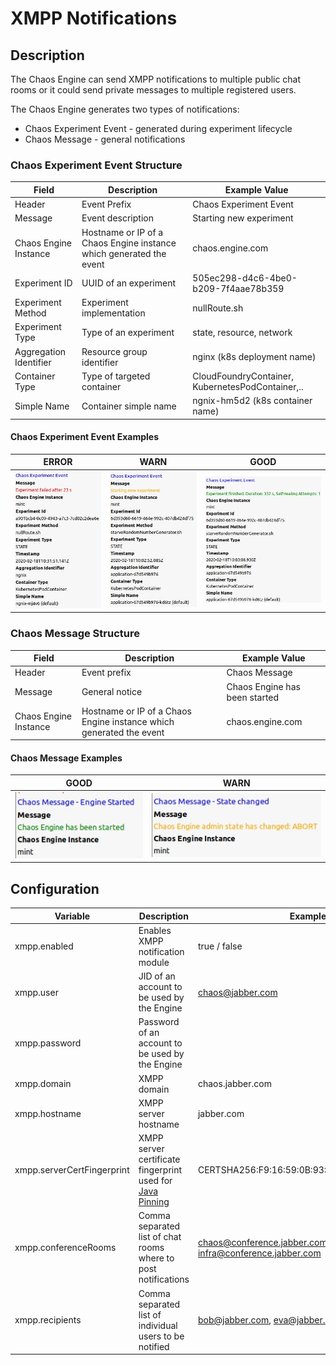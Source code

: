 # XMPP Notifications

## Description

The Chaos Engine can send XMPP notifications to multiple public chat rooms or it could send private messages to multiple registered users.

The Chaos Engine generates two types of notifications:

- Chaos Experiment Event - generated during experiment lifecycle
- Chaos Message - general notifications 

    
### Chaos Experiment Event Structure

| Field | Description | Example Value |
| --- | --- | --- |
| Header | Event Prefix | Chaos Experiment Event |
| Message | Event description | Starting new experiment |
| Chaos Engine Instance | Hostname or IP of a Chaos Engine instance which generated the event | chaos.engine.com |
| Experiment ID | UUID of an experiment | 505ec298-d4c6-4be0-b209-7f4aae78b359 |
| Experiment Method | Experiment implementation | nullRoute.sh |
| Experiment Type | Type of an experiment | state, resource, network |
| Aggregation Identifier | Resource group identifier | nginx (k8s deployment name)|
| Container Type | Type of targeted container | CloudFoundryContainer, KubernetesPodContainer,.. |
| Simple Name | Container simple name |  ngnix-hm5d2 (k8s container name)  |

#### Chaos Experiment Event Examples

| ERROR | WARN | GOOD |
| --- | --- | --- |
| ![Error](../../images/xmpp/notifications/event_error.jpg) |![Warning](../../images/xmpp/notifications/event_warn.jpg)| ![Good](../../images/xmpp/notifications/event_good.jpg) |

### Chaos Message Structure

| Field | Description | Example Value |
| --- | --- | --- |
| Header | Event prefix | Chaos Message |
| Message | General notice | Chaos Engine has been started |
| Chaos Engine Instance | Hostname or IP of a Chaos Engine instance which generated the event | chaos.engine.com |

#### Chaos Message Examples

| GOOD | WARN |
| --- | --- |
| ![Error](../../images/xmpp/notifications/message_good.jpg) |![Warning](../../images/xmpp/notifications/message_warn.jpg)| 

     
## Configuration
 | Variable | Description | Example Value | Default |
 | --- | --- | --- | --- |
 | xmpp.enabled | Enables XMPP notification module | true / false | false |
 | xmpp.user | JID of an account to be used by the Engine | chaos@jabber.com | None |
 | xmpp.password | Password of an account to be used by the Engine |  | None |
 | xmpp.domain | XMPP domain  | chaos.jabber.com | None |
 | xmpp.hostname | XMPP server hostname | jabber.com | None | 
 | xmpp.serverCertFingerprint | XMPP server certificate fingerprint used for [Java Pinning](https://github.com/Flowdalic/java-pinning) | CERTSHA256:F9:16:59:0B:93:72:66:A4:9A:DB:DF:2A:7F.... | None |
 | xmpp.conferenceRooms | Comma separated list of chat rooms where to post notifications | chaos@conference.jabber.com, infra@conference.jabber.com | None |
 | xmpp.recipients | Comma separated list of individual users to be notified | bob@jabber.com, eva@jabber.com | None |
 